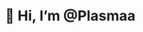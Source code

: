 # 👋 Hi, I’m @Plasmaa


<!---
- 👀 I’m interested in Machine Learning :)
- 🌱 I’m currently learning c/c++ , python
- 💞️ I’m looking to collaborate on 
- 📫 How to reach me ...
Plasmaa/Plasmaa is a ✨ special ✨ repository because its `README.md` (this file) appears on your GitHub profile.
You can click the Preview link to take a look at your changes.
--->
